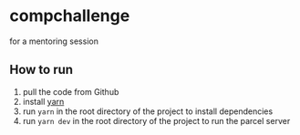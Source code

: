 # compchallenge

for a mentoring session

## How to run

1. pull the code from Github
1. install [yarn](https://classic.yarnpkg.com/lang/en/docs/install/)
1. run `yarn` in the root directory of the project to install dependencies
1. run `yarn dev` in the root directory of the project to run the parcel server
